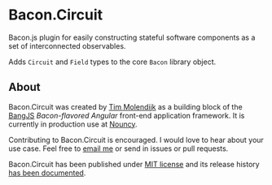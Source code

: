 # Bacon.Circuit

Bacon.js plugin for easily constructing stateful software components as a set of interconnected observables.

Adds `Circuit` and `Field` types to the core `Bacon` library object.


## About

Bacon.Circuit was created by [Tim Molendijk](https://twitter.com/timmolendijk) as a building block of the [BangJS](http://bangjs.org) _Bacon-flavored Angular_ front-end application framework. It is currently in production use at [Nouncy](http://nouncy.com).

Contributing to Bacon.Circuit is encouraged. I would love to hear about your use case. Feel free to [email me](https://github.com/bangjs/bacon.circuit/blob/master/package.json#L19) or send in issues or pull requests.

Bacon.Circuit has been published under [MIT license](http://timmolendijk.mit-license.org/) and its release history [has been documented](https://github.com/bangjs/bacon.circuit/blob/master/CHANGES.md).